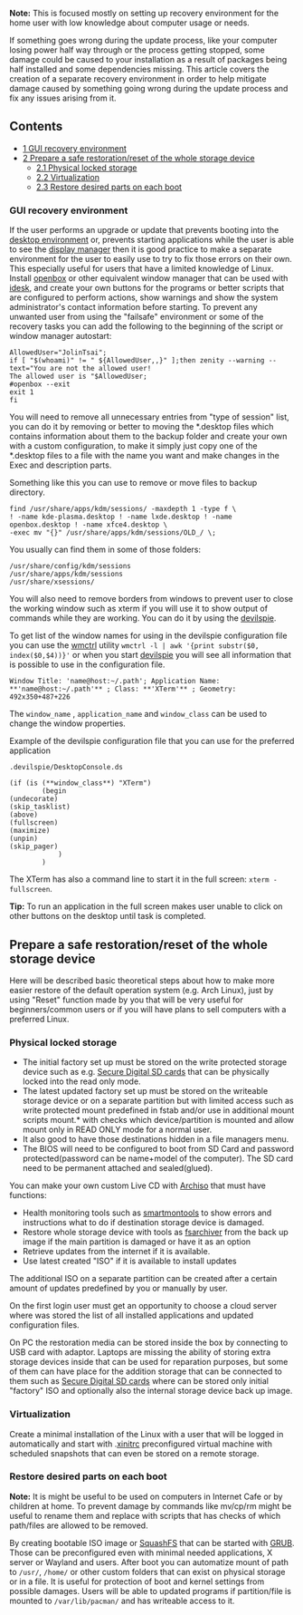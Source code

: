 **Note:** This is focused mostly on setting up recovery environment for the home user with low knowledge about computer usage or needs.

If something goes wrong during the update process, like your computer losing power half way through or the process getting stopped, some damage could be caused to your installation as a result of packages being half installed and some dependencies missing. This article covers the creation of a separate recovery environment in order to help mitigate damage caused by something going wrong during the update process and fix any issues arising from it.

## Contents

*   [1 GUI recovery environment](#GUI_recovery_environment)
*   [2 Prepare a safe restoration/reset of the whole storage device](#Prepare_a_safe_restoration.2Freset_of_the_whole_storage_device)
    *   [2.1 Physical locked storage](#Physical_locked_storage)
    *   [2.2 Virtualization](#Virtualization)
    *   [2.3 Restore desired parts on each boot](#Restore_desired_parts_on_each_boot)

### GUI recovery environment

If the user performs an upgrade or update that prevents booting into the [desktop environment](/index.php/Desktop_environment "Desktop environment") or, prevents starting applications while the user is able to see the [display manager](/index.php/Display_manager "Display manager") then it is good practice to make a separate environment for the user to easily use to try to fix those errors on their own. This especially useful for users that have a limited knowledge of Linux. Install [openbox](https://www.archlinux.org/packages/?name=openbox) or other equivalent window manager that can be used with [idesk](https://aur.archlinux.org/packages/idesk/), and create your own buttons for the programs or better scripts that are configured to perform actions, show warnings and show the system administrator's contact information before starting. To prevent any unwanted user from using the "failsafe" environment or some of the recovery tasks you can add the following to the beginning of the script or window manager autostart:

```
AllowedUser="JolinTsai";
if [ "$(whoami)" != " ${AllowedUser,,}" ];then zenity --warning --text="You are not the allowed user!
The allowed user is "$AllowedUser;
#openbox --exit
exit 1
fi
```

You will need to remove all unnecessary entries from "type of session" list, you can do it by removing or better to moving the *.desktop files which contains information about them to the backup folder and create your own with a custom configuration, to make it simply just copy one of the *.desktop files to a file with the name you want and make changes in the Exec and description parts.

Something like this you can use to remove or move files to backup directory.

```
find /usr/share/apps/kdm/sessions/ -maxdepth 1 -type f \ 
! -name kde-plasma.desktop ! -name lxde.desktop ! -name openbox.desktop ! -name xfce4.desktop \
-exec mv "{}" /usr/share/apps/kdm/sessions/OLD_/ \;
```

You usually can find them in some of those folders:

```
/usr/share/config/kdm/sessions
/usr/share/apps/kdm/sessions
/usr/share/xsessions/
```

You will also need to remove borders from windows to prevent user to close the working window such as xterm if you will use it to show output of commands while they are working. You can do it by using the [devilspie](https://www.archlinux.org/packages/?name=devilspie).

To get list of the window names for using in the devilspie configuration file you can use the [wmctrl](https://www.archlinux.org/packages/?name=wmctrl) utility `wmctrl -l | awk '{print substr($0, index($0,$4))}'` or when you start [devilspie](https://www.archlinux.org/packages/?name=devilspie) you will see all information that is possible to use in the configuration file.

`Window Title: 'name@host:~/.path'; Application Name: **'name@host:~/.path'** ; Class: **'XTerm'** ; Geometry: 492x350+487+226`

The `window_name` , `application_name` and `window_class` can be used to change the window properties.

Example of the devilspie configuration file that you can use for the preferred application

 `.devilspie/DesktopConsole.ds` 
```
(if (is (**window_class**) "XTerm")
        (begin
(undecorate)
(skip_tasklist)
(above)
(fullscreen)
(maximize)                       
(unpin)                
(skip_pager)       
            )
        )
```

The XTerm has also a command line to start it in the full screen: `xterm -fullscreen`.

**Tip:** To run an application in the full screen makes user unable to click on other buttons on the desktop until task is completed.

## Prepare a safe restoration/reset of the whole storage device

Here will be described basic theoretical steps about how to make more easier restore of the default operation system (e.g. Arch Linux), just by using "Reset" function made by you that will be very useful for beginners/common users or if you will have plans to sell computers with a preferred Linux.

### Physical locked storage

*   The initial factory set up must be stored on the write protected storage device such as e.g. [Secure Digital SD cards](https://en.wikipedia.org/wiki/Secure_Digital_SD_cards "wikipedia:Secure Digital SD cards") that can be physically locked into the read only mode.
*   The latest updated factory set up must be stored on the writeable storage device or on a separate partition but with limited access such as write protected mount predefined in fstab and/or use in additional mount scripts mount.* with checks which device/partition is mounted and allow mount only in READ ONLY mode for a normal user.
*   It also good to have those destinations hidden in a file managers menu.
*   The BIOS will need to be configured to boot from SD Card and password protected(password can be name+model of the computer). The SD card need to be permanent attached and sealed(glued).

You can make your own custom Live CD with [Archiso](/index.php/Archiso "Archiso") that must have functions:

*   Health monitoring tools such as [smartmontools](https://www.archlinux.org/packages/?name=smartmontools) to show errors and instructions what to do if destination storage device is damaged.
*   Restore whole storage device with tools as [fsarchiver](https://www.archlinux.org/packages/?name=fsarchiver) from the back up image if the main partition is damaged or have it as an option
*   Retrieve updates from the internet if it is available.
*   Use latest created "ISO" if it is available to install updates

The additional ISO on a separate partition can be created after a certain amount of updates predefined by you or manually by user.

On the first login user must get an opportunity to choose a cloud server where was stored the list of all installed applications and updated configuration files.

On PC the restoration media can be stored inside the box by connecting to USB card with adaptor. Laptops are missing the ability of storing extra storage devices inside that can be used for reparation purposes, but some of them can have place for the addition storage that can be connected to them such as [Secure Digital SD cards](https://en.wikipedia.org/wiki/Secure_Digital_SD_cards "wikipedia:Secure Digital SD cards") where can be stored only initial "factory" ISO and optionally also the internal storage device back up image.

### Virtualization

Create a minimal installation of the Linux with a user that will be logged in automatically and start with .[xinitrc](/index.php/Xinitrc "Xinitrc") preconfigured virtual machine with scheduled snapshots that can even be stored on a remote storage.

### Restore desired parts on each boot

**Note:** It is might be useful to be used on computers in Internet Cafe or by children at home. To prevent damage by commands like mv/cp/rm might be useful to rename them and replace with scripts that has checks of which path/files are allowed to be removed.

By creating bootable ISO image or [SquashFS](https://en.wikipedia.org/wiki/SquashFS "wikipedia:SquashFS") that can be started with [GRUB](/index.php/GRUB "GRUB"). Those can be preconfigured even with minimal needed applications, X server or Wayland and users. After boot you can automatize mount of path to `/usr/`, `/home/` or other custom folders that can exist on physical storage or in a file. It is useful for protection of boot and kernel settings from possible damages. Users will be able to updated programs if partition/file is mounted to `/var/lib/pacman/` and has writeable access to it.